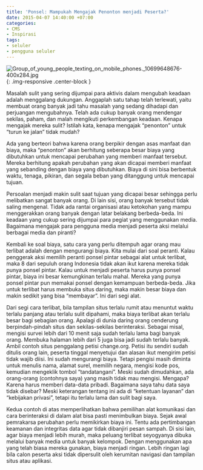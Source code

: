 ```yaml
---
title: 'Ponsel: Mampukah Mengajak Penonton menjadi Peserta?'
date: 2015-04-07 14:40:00 +07:00
categories:
- CMS
- Inspirasi
tags:
- seluler
- pengguna seluler
---
```


![Group_of_young_people_texting_on_mobile_phones._10699648676-400x284.jpg](/uploads/Group_of_young_people_texting_on_mobile_phones._10699648676-400x284.jpg){: .img-responsive .center-block }

Masalah sulit yang sering dijumpai para aktivis dalam mengubah keadaan adalah menggalang dukungan. Anggaplah satu tahap telah terlewati, yaitu membuat orang banyak jadi tahu masalah yang sedang dihadapi dan perjuangan mengubahnya. Telah ada cukup banyak orang mendengar sekilas, paham, dan malah mengikuti perkembangan keadaan. Kenapa mengajak mereka sulit? Istilah kata, kenapa mengajak “penonton” untuk “turun ke jalan” tidak mudah?

Ada yang berteori bahwa karena orang berpikir dengan asas manfaat dan biaya, maka “penonton” akan berhitung seberapa besar biaya yang dibutuhkan untuk mencapai perubahan yang memberi manfaat tersebut. Mereka berhitung apakah perubahan yang akan dicapai memberi manfaat yang sebanding dengan biaya yang dibutuhkan. Biaya di sini bisa berbentuk waktu, tenaga, pikiran, dan segala beban yang ditanggung untuk mencapai tujuan.

Persoalan menjadi makin sulit saat tujuan yang dicapai besar sehingga perlu melibatkan sangat banyak orang. Di lain sisi, orang banyak tersebut tidak saling mengenal. Tidak ada rantai organisasi atau ketokohan yang mampu menggerakkan orang banyak dengan latar belakang berbeda-beda. Ini keadaan yang cukup sering dijumpai para pegiat yang menggunakan media. Bagaimana mengajak para pengguna media menjadi peserta aksi melalui berbagai media dan piranti?

Kembali ke soal biaya, satu cara yang perlu ditempuh agar orang mau terlibat adalah dengan mengurangi biaya. Kita mulai dari soal peranti. Kalau penggerak aksi memilih peranti ponsel pintar sebagai alat untuk terlibat, maka 8 dari sepuluh orang Indonesia tidak akan ikut karena mereka tidak punya ponsel pintar. Kalau untuk menjadi peserta harus punya ponsel pintar, biaya ini besar kemungkinan terlalu mahal. Mereka yang punya ponsel pintar pun memakai ponsel dengan kemampuan berbeda-beda. Jika untuk terlibat harus membuka situs daring, maka makin besar biaya dan makin sedikit yang bisa “membayar”. Ini dari segi alat.

Dari segi cara terlibat, bila tampilan situs terlalu rumit atau menuntut waktu terlalu panjang atau terlalu sulit dipahami, maka biaya terlibat akan terlalu besar bagi sebagian orang. Apalagi di dunia daring orang cenderung berpindah-pindah situs dan sekilas-sekilas berinteraksi. Sebagai misal, mengisi survei lebih dari 10 menit saja sudah terlalu lama bagi banyak orang. Membuka halaman lebih dari 5 juga bisa jadi sudah terlalu banyak. Ambil contoh situs penggalang petisi change.org. Petisi itu sendiri sudah ditulis orang lain, peserta tinggal menyetujui dan alasan ikut mengirim petisi tidak wajib diisi. Ini sudah mengurangi biaya. Tetapi pengisi masih diminta untuk menulis nama, alamat surel, memilih negara, mengisi kode pos, kemudian mengeklik tombol “tandatangani”. Meski sudah dimudahkan, ada orang-orang (contohnya saya) yang masih tidak mau mengisi. Mengapa? Karena harus memberi data-data pribadi. Bagaimana saya tahu data saya tidak disebar? Meski keterangan tentang ini ada di “ketentuan layanan” dan “kebijakan privasi”, tetapi itu terlalu lama dan sulit bagi saya.

Kedua contoh di atas memperlihatkan bahwa pemilihan alat komunikasi dan cara berinteraksi di dalam alat bisa pasti menimbulkan biaya. Sejak awal pemrakarsa perubahan perlu memikirkan biaya ini. Tentu ada pertimbangan keamanan dan integritas data agar tidak dibanjiri pesan sampah. Di sisi lain, agar biaya menjadi lebih murah, maka peluang terlibat seyogyanya dibuka melalui banyak media untuk banyak kelompok. Dengan menggunakan apa yang telah biasa mereka gunakan, biaya menjadi ringan. Lebih ringan lagi bila calon peserta aksi tidak dipersulit oleh kerumitan navigasi dan tampilan situs atau aplikasi.